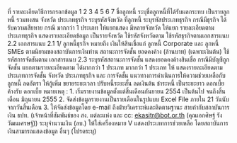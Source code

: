 ที่
รายละเอียดวิธีการกรอกข้อมูล
1
2
3
4
5
6
7
ชื่อลูกหนี้
ระบุชื่อลูกหนี้ที่ได้รับผลกระทบ
เป็นรายลูกหนี้
รวมทงสน
จังหวัด
ประเภทธุรกิจ
ระบุรหัสจังหวัด ที่ลูกหนี้ ระบุรหัสประเภทธุรกิจ กรณีมีธุรกิจ
ได้รับความเสียหาย กรณี มากกว่า 1 ประเภท ให้แยกแสดง
มีหลายจังหวัด ให้แยก รายละเอียดตามประเภทธุรกิจ
แสดงรายละเอียดข้อมูล
เป็นรายจังหวัด
ใช้รหัสจังหวัดตาม ใช้รหัสธุรกิจตามเอกสารแนบ 2.2
เอกสารแนบ 2.1
1/ ลูกหนี้ธุรกิจ หมายถึง เงินให้สินเชื่อแก่ ลูกหนี้ Corporate และ ลูกหนี้ SMEs ตามนิยามของสถาบันการเงินท่าน
สถานะการจัดชั้น
ยอดคงค้าง (ล้านบาท)
(เฉพาะเงินต้น)
ใช้รหัสการจัดชันตาม
เอกสารแนบ 2.3
ระบุรหัสสถานะการจัดชั้น แสดงยอดคงค้างสินเชื่อ
กรณีมีบัญชีถูกจัดชั้น แยกตามรายละเอียดตาม ได้มากกว่า 1 ประเภท
มากกว่า 1 ประเภท ให้
แสดงรายละเอียดตาม
ประเภทการจัดชั้น
จังหวัด ประเภทธุรกิจ
และ การจัดชั้น
แนวทางการดำเนินการให้ความช่วยเหลือกับลูกหนี้
ลดอัตรา ให้กู้เพิ่ม
ขยายระยะเวลา ปรับหนี้ระยะสั้น ลดเงินต้น
ชำระหนี้ เป็นระยะยาว ดอกเบี้ยค้างรับ ดอกเบี้ย
หมายเหตุ : 1. เริ่มรายงานข้อมูลตั้งแต่สิ้นเดือนกันยายน 2554 เป็นต้นไป จนถึงสิ้นเดือน มิถุนายน 2555
2. จัดส่งข้อมูลรายงานเป็นรายเดือนในรูปแบบ Excel File ภายใน 21 วันนับจากวันสิ้นเดือน
3. ให้จัดส่งข้อมูลโดย e-mail ถึงฝ่ายวิเคราะห์และติดตามฐานะ สายกำกับสถาบันการเงิน ธปท. (เจ้าหน้าที่สัมพันธ์ของ สง. แต่ละแห่ง และ cc: ekasitr@bot.or.th (คุณเอกศิษฐ์ รังวัฒนเศรษฐ์))
ระบุจำนวนเงิน (ลบ.)
ให้ใส่เครื่องหมาย V แสดงประเภทการช่วยเหลือ โดยสถาบันการเงินสามารถแสดงข้อมูล
อื่นๆ (โปรดระบุ)
